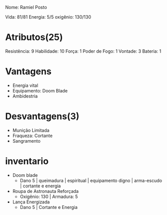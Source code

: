 Nome: Ramiel
Posto

Vida: 81/81
Energia: 5/5
oxigênio: 130/130

# Atributos(25)
Resistência: 9
Habilidade: 10
Força: 1
Poder de Fogo: 1
Vontade: 3
Bateria: 1


# Vantagens
- Energia vital
- Equipamento: Doom Blade
- Ambidestria

# Desvantagens(3)
- Munição Limitada
- Fraqueza: Cortante
- Sangramento

# inventario
- Doom blade
	- Dano 5 | queimadura | espiritual | equipamento digno | arma-escudo | cortante e energia
- Roupa de Astronauta Reforçada
	- Oxigênio: 130 | Armadura: 5
- Lança Energizada 
	- Dano 5 | Cortante e Energia

